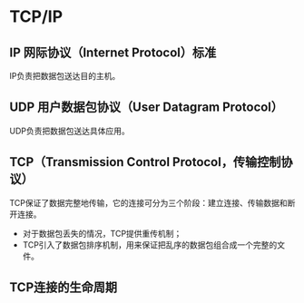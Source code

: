 # TCP/IP
## IP 网际协议（Internet Protocol）标准
IP负责把数据包送达目的主机。
## UDP 用户数据包协议（User Datagram Protocol）
UDP负责把数据包送达具体应用。
## TCP（Transmission Control Protocol，传输控制协议）
TCP保证了数据完整地传输，它的连接可分为三个阶段：建立连接、传输数据和断开连接。
- 对于数据包丢失的情况，TCP提供重传机制；
- TCP引入了数据包排序机制，用来保证把乱序的数据包组合成一个完整的文件。
## TCP连接的生命周期
